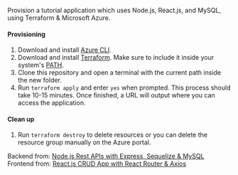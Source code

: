 Provision a tutorial application which uses Node.js, React.js, and MySQL, using Terraform & Microsoft Azure.

#### Provisioning
1. Download and install [Azure CLI](https://docs.microsoft.com/en-us/cli/azure/install-azure-cli).
2. Download and install [Terraform](https://www.terraform.io/downloads). Make sure to include it inside your system's [PATH](https://www.architectryan.com/2018/03/17/add-to-the-path-on-windows-10/).
3. Clone this repository and open a terminal with the current path inside the new folder.
4. Run ```terraform apply``` and enter ```yes``` when prompted. This process should take 10-15 minutes. Once finished, a URL will output where you can access the application.
#### Clean up
1. Run ```terraform destroy``` to delete resources or you can delete the resource group manually on the Azure portal.

Backend from: [Node.js Rest APIs with Express, Sequelize & MySQL](https://github.com/bezkoder/nodejs-express-sequelize-mysql)  
Frontend from: [React.js CRUD App with React Router & Axios](https://github.com/bezkoder/react-crud-web-api)
